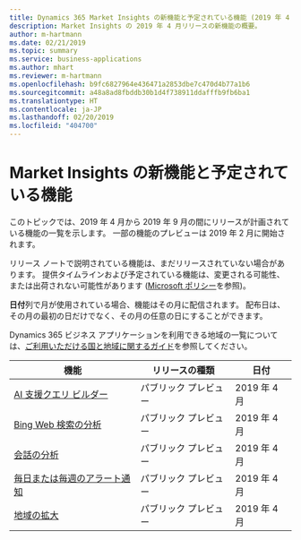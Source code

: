 ```yaml
---
title: Dynamics 365 Market Insights の新機能と予定されている機能 (2019 年 4 月)
description: Market Insights の 2019 年 4 月リリースの新機能の概要。
author: m-hartmann
ms.date: 02/21/2019
ms.topic: summary
ms.service: business-applications
ms.author: mhart
ms.reviewer: m-hartmann
ms.openlocfilehash: b9fc6827964e436471a2853dbe7c470d4b77a1b6
ms.sourcegitcommit: a48a8ad8fbddb30b1d4f738911ddafffb9fb6ba1
ms.translationtype: HT
ms.contentlocale: ja-JP
ms.lasthandoff: 02/20/2019
ms.locfileid: "404700"
---
```

#  <a name="whats-new-and-planned-for-market-insights"></a>Market Insights の新機能と予定されている機能

このトピックでは、2019 年 4 月から 2019 年 9 月の間にリリースが計画されている機能の一覧を示します。 一部の機能のプレビューは 2019 年 2 月に開始されます。   

リリース ノートで説明されている機能は、まだリリースされていない場合があります。 提供タイムラインおよび予定されている機能は、変更される可能性、または出荷されない可能性があります ([Microsoft ポリシー](https://go.microsoft.com/fwlink/p/?linkid=2007332)を参照)。

**日付**列で月が使用されている場合、機能はその月に配信されます。 配布日は、その月の最初の日だけでなく、その月の任意の日にすることができます。

Dynamics 365 ビジネス アプリケーションを利用できる地域の一覧については、[ご利用いただける国と地域に関するガイド](https://aka.ms/dynamics_365_international_availability_deck)を参照してください。

| 機能                                    | リリースの種類         | 日付 |
|--------------------------------------------|----------------------|----------------------|
| [AI 支援クエリ ビルダー](ai-assisted-query-builder.md)              | パブリック プレビュー | 2019 年 4 月             |
| [Bing Web 検索の分析](bing-web-search-analytics.md) | パブリック プレビュー | 2019 年 4 月             |
| [会話の分析](conversation-analytics.md)                    | パブリック プレビュー | 2019 年 4 月             |
| [毎日または毎週のアラート通知](alerts.md)                    | パブリック プレビュー | 2019 年 4 月             |
| [地域の拡大](geographic-expansion.md)                    | パブリック プレビュー | 2019 年 4 月             |

